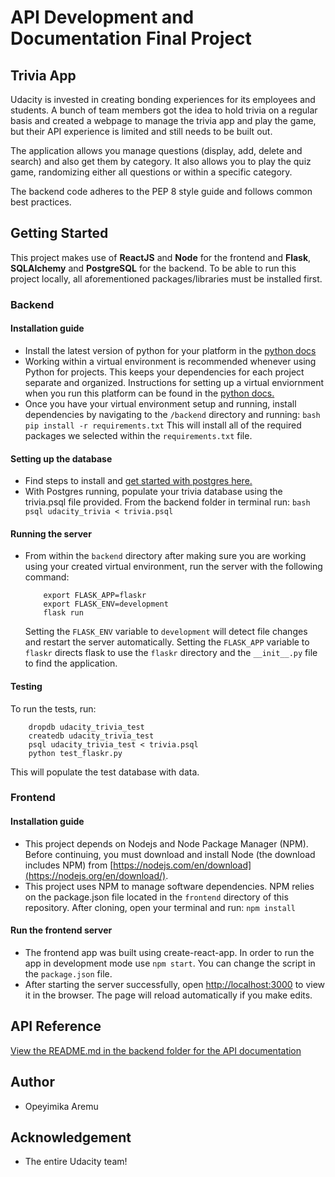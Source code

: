 # API Development and Documentation Final Project

## Trivia App

Udacity is invested in creating bonding experiences for its employees and students. A bunch of team members got the idea to hold trivia on a regular basis and created a webpage to manage the trivia app and play the game, but their API experience is limited and still needs to be built out.

The application allows you manage questions (display, add, delete and search) and also get them by category. It also allows you to play the quiz game, randomizing either all questions or within a specific category.

The backend code adheres to the PEP 8 style guide and follows common best practices.

## Getting Started

This project makes use of **ReactJS** and **Node** for the frontend and **Flask**, **SQLAlchemy** and **PostgreSQL** for the backend. To be able to run this project locally, all aforementioned packages/libraries must be installed first.

### Backend

#### Installation guide

- Install the latest version of python for your platform in the [python docs](https://docs.python.org/3/using/unix.html#getting-and-installing-the-latest-version-of-python)
- Working within a virtual environment is recommended whenever using Python for projects. This keeps your dependencies for each project separate and organized. Instructions for setting up a virtual enviornment when you run this platform can be found in the [python docs.](https://packaging.python.org/guides/installing-using-pip-and-virtual-environments/)
- Once you have your virtual environment setup and running, install dependencies by navigating to the `/backend` directory and running:
  `bash pip install -r requirements.txt`
  This will install all of the required packages we selected within the `requirements.txt` file.

#### Setting up the database

- Find steps to install and [get started with postgres here.](https://www.postgresqltutorial.com/install-postgresql/)
- With Postgres running, populate your trivia database using the trivia.psql file provided. From the backend folder in terminal run:
  `bash psql udacity_trivia < trivia.psql`

#### Running the server

- From within the `backend` directory after making sure you are working using your created virtual environment, run the server with the following command:
  ```
      export FLASK_APP=flaskr
      export FLASK_ENV=development
      flask run
  ```
  Setting the `FLASK_ENV` variable to `development` will detect file changes and restart the server automatically. Setting the `FLASK_APP` variable to `flaskr` directs flask to use the `flaskr` directory and the `__init__.py` file to find the application.

#### Testing

To run the tests, run:

```
    dropdb udacity_trivia_test
    createdb udacity_trivia_test
    psql udacity_trivia_test < trivia.psql
    python test_flaskr.py
```

This will populate the test database with data.

### Frontend

#### Installation guide

- This project depends on Nodejs and Node Package Manager (NPM). Before continuing, you must download and install Node (the download includes NPM) from [https://nodejs.com/en/download](https://nodejs.org/en/download/).
- This project uses NPM to manage software dependencies. NPM relies on the package.json file located in the `frontend` directory of this repository. After cloning, open your terminal and run:
  `npm install`

#### Run the frontend server

- The frontend app was built using create-react-app. In order to run the app in development mode use `npm start`. You can change the script in the `package.json` file.
- After starting the server successfully, open [http://localhost:3000](http://localhost:3000) to view it in the browser. The page will reload automatically if you make edits.

## API Reference

[View the README.md in the backend folder for the API documentation](./backend/README.md)

## Author

- Opeyimika Aremu

## Acknowledgement

- The entire Udacity team!
